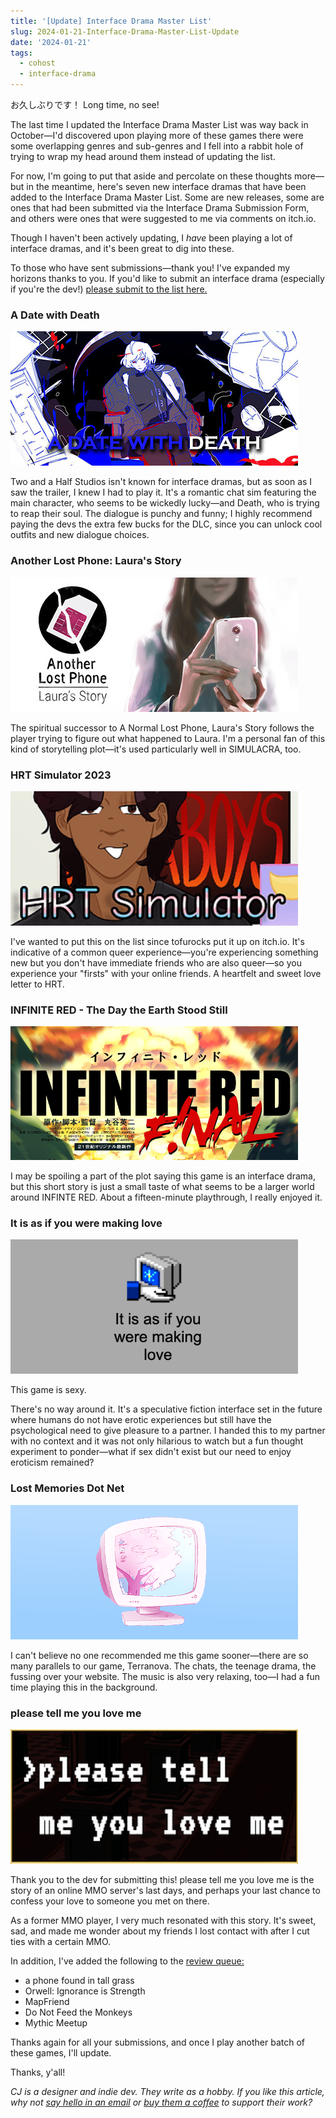 ```yaml
---
title: '[Update] Interface Drama Master List'
slug: 2024-01-21-Interface-Drama-Master-List-Update
date: '2024-01-21'
tags:
  - cohost
  - interface-drama
---
```


お久しぶりです！ Long time, no see!

The last time I updated the Interface Drama Master List was way back in October—I'd discovered upon playing more of these games there were some overlapping genres and sub-genres and I fell into a rabbit hole of trying to wrap my head around them instead of updating the list.

For now, I'm going to put that aside and percolate on these thoughts more—but in the meantime, here's seven new interface dramas that have been added to the Interface Drama Master List. Some are new releases, some are ones that had been submitted via the Interface Drama Submission Form, and others were ones that were suggested to me via comments on itch.io.

Though I haven't been actively updating, I _have_ been playing a lot of interface dramas, and it's been great to dig into these.

To those who have sent submissions—thank you! I've expanded my horizons thanks to you. If you'd like to submit an interface drama (especially if you're the dev!) [please submit to the list here.](https://forms.gle/NKXv94fuBjSoZ9pv6)

### A Date with Death

![A Date with Death](./adatewithdeath.jpg)

Two and a Half Studios isn't known for interface dramas, but as soon as I saw the trailer, I knew I had to play it. It's a romantic chat sim featuring the main character, who seems to be wickedly lucky—and Death, who is trying to reap their soul. The dialogue is punchy and funny; I highly recommend paying the devs the extra few bucks for the DLC, since you can unlock cool outfits and new dialogue choices.

### Another Lost Phone: Laura's Story

![Another Lost Phone: Laura's Story](./anotherlostphone.jpg)

The spiritual successor to A Normal Lost Phone, Laura's Story follows the player trying to figure out what happened to Laura. I'm a personal fan of this kind of storytelling plot—it's used particularly well in SIMULACRA, too.

### HRT Simulator 2023

![HRT Simulator 2023](./hrtsim.png)

I've wanted to put this on the list since tofurocks put it up on itch.io. It's indicative of a common queer experience—you're experiencing something new but you don't have immediate friends who are also queer—so you experience your "firsts" with your online friends. A heartfelt and sweet love letter to HRT.

### INFINITE RED - The Day the Earth Stood Still

![INFINITE RED - The Day the Earth Stood Still](./infinitered.png)

I may be spoiling a part of the plot saying this game is an interface drama, but this short story is just a small taste of what seems to be a larger world around INFINTE RED. About a fifteen-minute playthrough, I really enjoyed it.

### It is as if you were making love

![It is as if you were making love](./itisasif.png)

This game is sexy.

There's no way around it. It's a speculative fiction interface set in the future where humans do not have erotic experiences but still have the psychological need to give pleasure to a partner. I handed this to my partner with no context and it was not only hilarious to watch but a fun thought experiment to ponder—what if sex didn't exist but our need to enjoy eroticism remained?

### Lost Memories Dot Net

![Lost Memories Dot Net](./lostmemories.png)

I can't believe no one recommended me this game sooner—there are so many parallels to our game, Terranova. The chats, the teenage drama, the fussing over your website. The music is also very relaxing, too—I had a fun time playing this in the background.

### please tell me you love me

![please tell me you love me](./pleasetellmeyouloveme.png)

Thank you to the dev for submitting this! please tell me you love me is the story of an online MMO server's last days, and perhaps your last chance to confess your love to someone you met on there.

As a former MMO player, I very much resonated with this story. It's sweet, sad, and made me wonder about my friends I lost contact with after I cut ties with a certain MMO.

In addition, I've added the following to the [review queue:](https://trello.com/b/FsmPZht8/interface-drama-master-list-submission-queue)

-   a phone found in tall grass
-   Orwell: Ignorance is Strength
-   MapFriend
-   Do Not Feed the Monkeys
-   Mythic Meetup

Thanks again for all your submissions, and once I play another batch of these games, I'll update.

Thanks, y'all!

_CJ is a designer and indie dev. They write as a hobby. If you like this article, why not [say hello in an email](https://illuminesce.net/contact) or [buy them a coffee](https://ko-fi.com/studioterranova) to support their work?_
